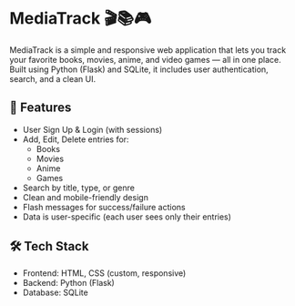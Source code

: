 # MediaTrack 🎬📚🎮

MediaTrack is a simple and responsive web application that lets you track your favorite books, movies, anime, and video games — all in one place. Built using Python (Flask) and SQLite, it includes user authentication, search, and a clean UI.

## 🚀 Features

- User Sign Up & Login (with sessions)
- Add, Edit, Delete entries for:
  - Books
  - Movies
  - Anime
  - Games
- Search by title, type, or genre
- Clean and mobile-friendly design
- Flash messages for success/failure actions
- Data is user-specific (each user sees only their entries)


## 🛠 Tech Stack

- Frontend: HTML, CSS (custom, responsive)
- Backend: Python (Flask)
- Database: SQLite





